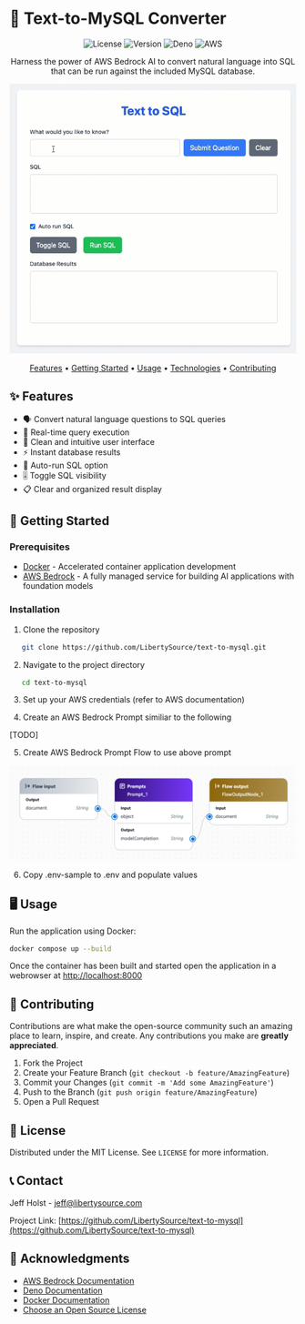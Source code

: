 # 🚀 Text-to-MySQL Converter

<div align="center">

![License](https://img.shields.io/badge/license-MIT-blue.svg)
![Version](https://img.shields.io/badge/version-1.0.0-green.svg)
![Deno](https://img.shields.io/badge/Deno-000000?style=for-the-badge&logo=deno&logoColor=white)
![AWS](https://img.shields.io/badge/AWS_Bedrock-232F3E?style=for-the-badge&logo=amazon-aws&logoColor=white)


Harness the power of AWS Bedrock AI to convert natural language into SQL that can be run against the included MySQL database.

![Screenshot](public/images/Screenshot.gif)

[Features](#features) •
[Getting Started](#getting-started) •
[Usage](#usage) •
[Technologies](#technologies) •
[Contributing](#contributing)

</div>

## ✨ Features

- 🗣️ Convert natural language questions to SQL queries
- 🎯 Real-time query execution
- 🎨 Clean and intuitive user interface
- ⚡ Instant database results
- 🔄 Auto-run SQL option
- 🎚️ Toggle SQL visibility
- 📋 Clear and organized result display

## 🚀 Getting Started

### Prerequisites

- [Docker](https://www.docker.com/) - Accelerated container application development
- [AWS Bedrock](https://aws.amazon.com/bedrock/) - A fully managed service for building AI applications with foundation models

### Installation

1. Clone the repository

```sh 
   git clone https://github.com/LibertySource/text-to-mysql.git
```

2. Navigate to the project directory

```sh
   cd text-to-mysql 
```

3. Set up your AWS credentials (refer to AWS documentation)

4. Create an AWS Bedrock Prompt similiar to the following

[TODO]

5. Create AWS Bedrock Prompt Flow to use above prompt

![AWS Prompt Flow](public/images/prompt_flow.png)

6. Copy .env-sample to .env and populate values 

## 🖥️ Usage

Run the application using Docker:  

```sh
docker compose up --build
```

Once the container has been built and started open the application in a webrowser at [http://localhost:8000](http://localhost:8000)

## 🤝 Contributing

Contributions are what make the open-source community such an amazing place to learn, inspire, and create. Any contributions you make are **greatly appreciated**.

1. Fork the Project
2. Create your Feature Branch (`git checkout -b feature/AmazingFeature`)
3. Commit your Changes (`git commit -m 'Add some AmazingFeature'`)
4. Push to the Branch (`git push origin feature/AmazingFeature`)
5. Open a Pull Request

## 📜 License

Distributed under the MIT License. See `LICENSE` for more information.

## 📞 Contact

Jeff Holst - jeff@libertysource.com  

Project Link: [https://github.com/LibertySource/text-to-mysql](https://github.com/LibertySource/text-to-mysql)

## 🙏 Acknowledgments

- [AWS Bedrock Documentation](https://docs.aws.amazon.com/bedrock/)
- [Deno Documentation](https://deno.land/manual)
- [Docker Documentation](https://www.docker.com/get-started/)
- [Choose an Open Source License](https://choosealicense.com)
